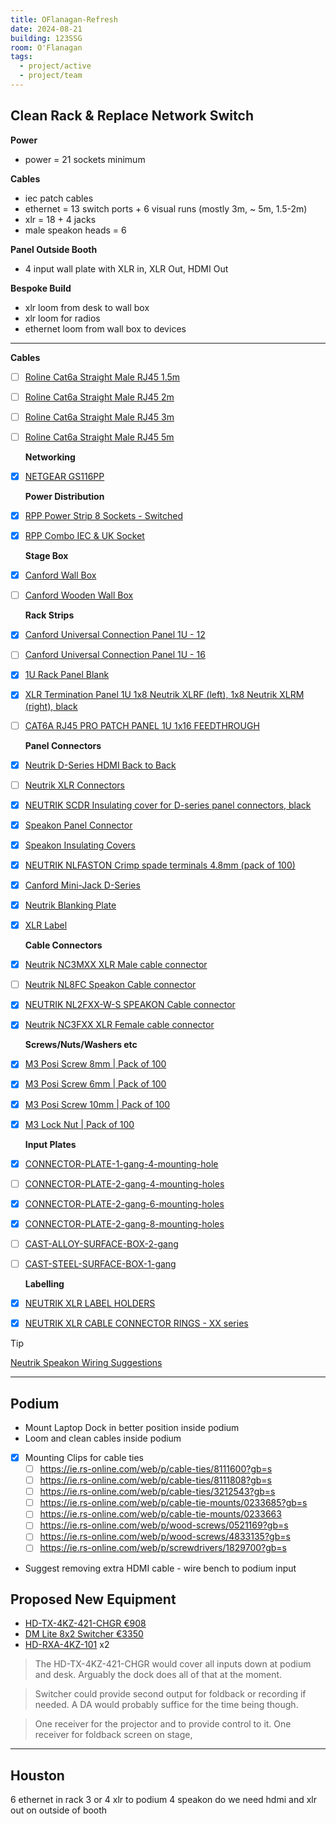 ```yaml
---
title: OFlanagan-Refresh
date: 2024-08-21
building: 123SSG
room: O'Flanagan
tags:
  - project/active
  - project/team
---
```


## Clean Rack & Replace Network Switch

  **Power**
- power = 21 sockets minimum

**Cables**
- iec patch cables
- ethernet = 13 switch ports + 6 visual runs (mostly 3m, ~ 5m, 1.5-2m)
- xlr = 18 + 4 jacks
- male speakon heads = 6

**Panel Outside Booth**
- 4 input wall plate with XLR in, XLR Out, HDMI Out

**Bespoke Build**
- xlr loom from desk to wall box
- xlr loom for radios
- ethernet loom from wall box to devices

---

**Cables**
- [ ] [Roline Cat6a Straight Male RJ45 1.5m](https://ie.rs-online.com/web/p/ethernet-cable/2660731?gb=s)
- [ ] [Roline Cat6a Straight Male RJ45 2m](https://ie.rs-online.com/web/p/ethernet-cable/1973633?gb=s)
- [ ] [Roline Cat6a Straight Male RJ45 3m](https://ie.rs-online.com/web/p/ethernet-cable/1973648?gb=s)
- [ ] [Roline Cat6a Straight Male RJ45 5m](https://ie.rs-online.com/web/p/ethernet-cable/1973587?gb=s)

  **Networking**
- [x] [NETGEAR GS116PP](https://www.elara.ie/productdetail.aspx?manufacturer=NETGEAR&mancode=GS116PP-100EUS&productcode=MME0714416)

  **Power Distribution**
- [x] [RPP Power Strip 8 Sockets - Switched](https://www.canford.co.uk/Products/2025194/42-6002_RPP-POWER-DISTRIBUTION-UNIT-X198S)
- [x] [RPP Combo IEC & UK Socket](https://www.canford.co.uk/RPP-POWER-DISTRIBUTION-UNITS-Rackmount-combination-type)

  **Stage Box**
- [x] [Canford Wall Box](https://www.canford.co.uk/CANFORD-RACKBOX-Wall-racks-steel)
- [ ] [Canford Wooden Wall Box](https://www.canford.co.uk/Wall-mount-wooden-racks-and-cabinets/CANFORD-RACKS-ES414-Series-19-Inch-wall-racks-Wooden)

  **Rack Strips**
- [x] [Canford Universal Connection Panel 1U - 12](https://www.canford.co.uk/Products/2015902/45-3367_CANFORD-UNIVERSAL-CONNECTION-PANEL-Kit-1U-1x12-black)
- [ ] [Canford Universal Connection Panel 1U - 16](https://www.canford.co.uk/Products/2015902/45-3391_CANFORD-UNIVERSAL-CONNECTION-PANEL-Kit-1U-1x16-black)
- [x] [1U Rack Panel Blank](https://www.canford.co.uk/Products/19-2121_CANFORD-RACK-PANEL-BLANK-FULL-WIDTH-1U-Flat-aluminium-black-anodised)
- [x] [XLR Termination Panel 1U 1x8 Neutrik XLRF (left), 1x8 Neutrik XLRM (right), black](https://www.canford.co.uk/Products/20266/45-3321_CANFORD-XLR-TERMINATION-PANEL-1U-1x8-Neutrik-XLRF-left-1x8-Neutrik-XLRM-right-black)
- [ ] [CAT6A RJ45 PRO PATCH PANEL 1U 1x16 FEEDTHROUGH](https://www.canford.co.uk/Products/2011403/45-3535_CANFORD-CAT6A-RJ45-PRO-PATCH-PANEL-1U-1x16-FEEDTHROUGH-Screened-black)

  **Panel Connectors**
- [x] [Neutrik D-Series HDMI Back to Back](https://www.canford.co.uk/NEUTRIK-HDMI-CONNECTORS-Panel-Universal-D-Series-Back-to-back)
- [ ] [Neutrik XLR Connectors](https://www.canford.co.uk/NEUTRIK-XLR-PANEL-CONNECTORS-D-L-series)
- [x] [NEUTRIK SCDR Insulating cover for D-series panel connectors, black](https://www.canford.co.uk/Products/46-4022_NEUTRIK-SCDR-Insulating-cover-for-D-series-panel-connectors-black)
- [x] [Speakon Panel Connector](https://www.canford.co.uk/NEUTRIK-SPEAKON-LOUDSPEAKER-CONNECTORS-Panel-types)
- [x] [Speakon Insulating Covers](https://www.canford.co.uk/Products/42-029_CANFORD-SCDR-NAC-Insulating-cover-for-NAC3MP-panel-connectors-red)
- [x] [NEUTRIK NLFASTON Crimp spade terminals 4.8mm (pack of 100)](https://www.canford.co.uk/Products/43-047_NEUTRIK-NLFASTON-Crimp-spade-terminals-4.8mm-pack-of-100)
- [x] [Canford Mini-Jack D-Series](https://www.canford.co.uk/Products/2015907/49-290_CANFORD-D-SERIES-3.5mm-3-pole-jack-black)
- [x] [Neutrik Blanking Plate](https://www.canford.co.uk/Products/2024027/40-992_NEUTRIK-DBA-BL-XLR-BLANKING-PLATE-D-series-surface-mount-black)
- [x] [XLR Label](https://www.canford.co.uk/NEUTRIK-XLR-LABEL-HOLDERS)

  **Cable Connectors**
- [x] [Neutrik NC3MXX XLR Male cable connector](https://www.canford.co.uk/Products/41-032_NEUTRIK-NC3MXX-XLR-Male-cable-connector-nickel-shell-silver-plated-contacts)
- [ ] [Neutrik NL8FC Speakon Cable connector](https://www.canford.co.uk/Products/43-081_NEUTRIK-NL8FC-SPEAKON-Cable-connector)
- [x] [NEUTRIK NL2FXX-W-S SPEAKON Cable connector](https://www.canford.co.uk/Products/43-0031_NEUTRIK-NL2FXX-W-S-SPEAKON-Cable-connector-6-12mm)
- [x] [Neutrik NC3FXX XLR Female cable connector](https://www.canford.co.uk/Products/41-031_NEUTRIK-NC3FXX-XLR-Female-cable-connector-nickel-shell-silver-plated-contacts)

  **Screws/Nuts/Washers etc**
- [x] [M3 Posi Screw 8mm | Pack of 100](https://www.canford.co.uk/Products/2024023/14-322_M3-POZI-SCREW-Csk-MS-CB-8mm-pack-of-100)
- [x] [M3 Posi Screw 6mm | Pack of 100](https://www.canford.co.uk/Products/2024023/14-321_M3-POZI-SCREW-Csk-MS-CB-6mm-pack-of-100)
- [x] [M3 Posi Screw 10mm | Pack of 100](https://www.canford.co.uk/Products/2024023/14-323_M3-POZI-SCREW-Csk-MS-CB-10mm-pack-of-100)
- [x] [M3 Lock Nut | Pack of 100](https://www.canford.co.uk/Products/14-081_M3-NYLOC-NUT-Type-P-MS-ZCP-pack-of-100)

  **Input Plates**
- [x] [CONNECTOR-PLATE-1-gang-4-mounting-hole](https://www.canford.co.uk/Products/20244/49-607_CANFORD-F41B-CONNECTOR-PLATE-1-gang-4-mounting-hole-black)
- [ ] [CONNECTOR-PLATE-2-gang-4-mounting-holes](https://www.canford.co.uk/Products/20244/49-617_CANFORD-F4B-CONNECTOR-PLATE-2-gang-4-mounting-holes-black)
- [x] [CONNECTOR-PLATE-2-gang-6-mounting-holes](https://www.canford.co.uk/Products/20244/49-619_CANFORD-F6B-CONNECTOR-PLATE-2-gang-6-mounting-holes-black)
- [x] [CONNECTOR-PLATE-2-gang-8-mounting-holes](https://www.canford.co.uk/Products/20244/49-621_CANFORD-F8B-CONNECTOR-PLATE-2-gang-8-mounting-holes-black)
- [ ] [CAST-ALLOY-SURFACE-BOX-2-gang](https://www.canford.co.uk/Products/20244/49-551_CAST-ALLOY-SURFACE-BOX-2-gang)
- [ ] [CAST-STEEL-SURFACE-BOX-1-gang](https://www.canford.co.uk/Products/20244/49-549_CAST-STEEL-SURFACE-BOX-1-gang)

  **Labelling**
- [x] [NEUTRIK XLR LABEL HOLDERS](https://www.canford.co.uk/NEUTRIK-XLR-LABEL-HOLDERS)
- [x] [NEUTRIK XLR CABLE CONNECTOR RINGS - XX series](https://www.canford.co.uk/NEUTRIK-XLR-CABLE-CONNECTOR-RINGS-XX-series)

>[!Tip]
> [Neutrik Speakon Wiring Suggestions](https://www.canford.co.uk/ProductResources/resources/N/Neutrik/Neutrik%20Speakon%20wiring%20suggestions.pdf)

---

## Podium
- Mount Laptop Dock in better position inside podium
- Loom and clean cables inside podium
- [x] Mounting Clips for cable ties
	- [ ] https://ie.rs-online.com/web/p/cable-ties/8111600?gb=s
	- [ ] https://ie.rs-online.com/web/p/cable-ties/8111808?gb=s
	- [ ] https://ie.rs-online.com/web/p/cable-ties/3212543?gb=s
	- [ ] https://ie.rs-online.com/web/p/cable-tie-mounts/0233685?gb=s
	- [ ] https://ie.rs-online.com/web/p/cable-tie-mounts/0233663
	- [ ] https://ie.rs-online.com/web/p/wood-screws/0521169?gb=s
	- [ ] https://ie.rs-online.com/web/p/wood-screws/4833135?gb=s
	- [ ] https://ie.rs-online.com/web/p/screwdrivers/1829700?gb=s
- Suggest removing extra HDMI cable - wire bench to podium input
## Proposed New Equipment
- [HD-TX-4KZ-421-CHGR €908](https://www.crestron.com/Products/Video/DM-Essentials/Switching-Transmitters-Receivers/HD-TX-4KZ-421-CHGR)
- [DM Lite 8x2 Switcher €3350](https://www.crestron.com/Products/Video/DigitalMedia-Switchers/Fixed-Switchers/HD-PS622)
- [HD-RXA-4KZ-101](https://www.crestron.com/Products/Video/HDMI-Solutions/HDMI-Extenders/HD-RXA-4KZ-101) x2

> The HD-TX-4KZ-421-CHGR would cover all inputs down at podium and desk. Arguably the dock does all of that at the moment.


> Switcher could provide second output for foldback or recording if needed. A DA would probably suffice for the time being though.


> One receiver for the projector and to provide control to it.
> One receiver for foldback screen on stage,



---

## Houston
6 ethernet in rack
3 or 4 xlr to podium
4 speakon
do we need hdmi and xlr out on outside of booth